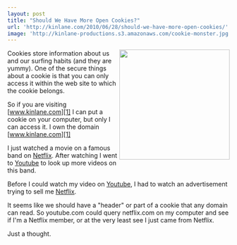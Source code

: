 ```yaml
---
layout: post
title: "Should We Have More Open Cookies?"
url: 'http://kinlane.com/2010/06/28/should-we-have-more-open-cookies/'
image: 'http://kinlane-productions.s3.amazonaws.com/cookie-monster.jpg'
---
```


<img class="alignnone c1" title="Cookie Monster" src="http://kinlane-productions.s3.amazonaws.com/cookie-monster.jpg" alt="" width="250" align="right" />Cookies store information about us and our surfing habits (and they are yummy). One of the secure things about a cookie is that you can only access it within the web site to which the cookie belongs.

So if you are visiting [www.kinlane.com][1] I can put a cookie on your computer, but only I can access it. I own the domain [www.kinlane.com][1]

I just watched a movie on a famous band on [Netflix][2]. After watching I went to [Youtube][3] to look up more videos on this band.

Before I could watch my video on [Youtube][4], I had to watch an advertisement trying to sell me [Netflix][2].

It seems like we should have a "header" or part of a cookie that any domain can read. So youtube.com could query netflix.com on my computer and see if I'm a Netflix member, or at the very least see I just came from Netflix.

Just a thought.

   [1]: http://www.kinlane.com
   [2]: http://www.netflix.com/
   [3]: http://www.youtube.com
   [4]: http://www.youtube.com/
